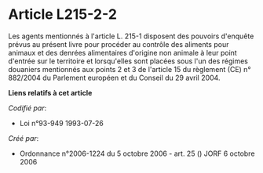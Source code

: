 # Article L215-2-2

Les agents mentionnés à l'article L. 215-1 disposent des pouvoirs d'enquête prévus au présent livre pour procéder au contrôle
des aliments pour animaux et des denrées alimentaires d'origine non animale à leur point d'entrée sur le territoire et
lorsqu'elles sont placées sous l'un des régimes douaniers mentionnés aux points 2 et 3 de l'article 15 du règlement (CE) n°
882/2004 du Parlement européen et du Conseil du 29 avril 2004.

**Liens relatifs à cet article**

_Codifié par_:

  - Loi n°93-949 1993-07-26

_Créé par_:

  - Ordonnance n°2006-1224 du 5 octobre 2006 - art. 25 () JORF 6 octobre 2006
